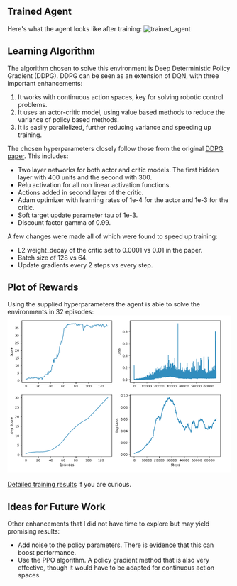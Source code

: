 ## Trained Agent
Here's what the agent looks like after training:
![trained_agent](assets/trained_agent.png)


## Learning Algorithm
The algorithm chosen to solve this environment is Deep Deterministic Policy Gradient (DDPG).  DDPG can be seen as an extension of DQN, with three important enhancements:
 1. It works with continuous action spaces, key for solving robotic control problems.
 2. It uses an actor-critic model, using value based methods to reduce the variance of policy based methods.
 3. It is easily parallelized, further reducing variance and speeding up training.

The chosen hyperparameters closely follow those from the original [DDPG paper](https://arxiv.org/abs/1509.02971).  This includes:
  - Two layer networks for both actor and critic models.  The first hidden layer with 400 units and the second with 300.
  - Relu activation for all non linear activation functions.
  - Actions added in second layer of the critic.
  - Adam optimizer with learning rates of 1e-4 for the actor and 1e-3 for the critic.
  - Soft target update parameter tau of 1e-3.
  - Discount factor gamma of 0.99.

A few changes were made all of which were found to speed up training:
  - L2 weight_decay of the critic set to 0.0001 vs 0.01 in the paper.
  - Batch size of 128 vs 64.
  - Update gradients every 2 steps vs every step.


## Plot of Rewards
Using the supplied hyperparameters the agent is able to solve the environments in 32 episodes:
![results](assets/results.png)

[Detailed training results](assets/training_output.txt) if you are curious.


## Ideas for Future Work
Other enhancements that I did not have time to explore but may yield promising results:
  - Add noise to the policy parameters.  There is [evidence](https://blog.openai.com/better-exploration-with-parameter-noise/) that this can boost performance.
  - Use the PPO algorithm.  A policy gradient method that is also very effective, though it would have to be adapted for continuous action spaces.
